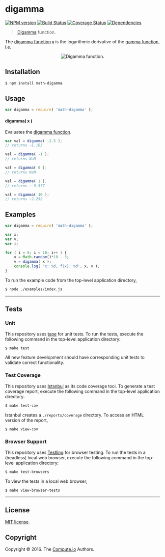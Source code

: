 digamma
===
[![NPM version][npm-image]][npm-url] [![Build Status][build-image]][build-url] [![Coverage Status][coverage-image]][coverage-url] [![Dependencies][dependencies-image]][dependencies-url]

> [Digamma][digamma-function] function.

The [digamma function][digamma-function] `ψ` is the logarithmic derivative of the [gamma function][gamma-function], i.e.

<div class="equation" align="center" data-raw-text="\psi(x) =\frac{d}{dx} \ln{\Gamma(x)}= \frac{\Gamma\,'(x)}{\Gamma(x)}." data-equation="eq:digamma_function">
	<img src="https://cdn.rawgit.com/math-io/digamma/4c0980aeb7de5af0a1e8cc028f6b3d53bae6f63f/docs/img/eqn.svg" alt="Digamma function.">
	<br>
</div>


## Installation

``` bash
$ npm install math-digamma
```


## Usage

``` javascript
var digamma = require( 'math-digamma' );
```


#### digamma( x )

Evaluates the [digamma function][digamma-function].

``` javascript
var val = digamma( -2.5 );
// returns ~1.103

val = digamma( -1 );
// returns NaN

val = digamma( 0 );
// returns NaN

val = digamma( 1 );
// returns ~-0.577

val = digamma( 10 );
// returns ~2.252
```


## Examples

``` javascript
var digamma = require( 'math-digamma' );

var x;
var v;
var i;

for ( i = 0; i < 10; i++ ) {
	x = Math.random()*10 - 5;
	v = digamma( x );
	console.log( 'x: %d, f(x): %d', x, v );
}
```

To run the example code from the top-level application directory,

``` bash
$ node ./examples/index.js
```


---
## Tests

### Unit

This repository uses [tape][tape] for unit tests. To run the tests, execute the following command in the top-level application directory:

``` bash
$ make test
```

All new feature development should have corresponding unit tests to validate correct functionality.


### Test Coverage

This repository uses [Istanbul][istanbul] as its code coverage tool. To generate a test coverage report, execute the following command in the top-level application directory:

``` bash
$ make test-cov
```

Istanbul creates a `./reports/coverage` directory. To access an HTML version of the report,

``` bash
$ make view-cov
```


### Browser Support

This repository uses [Testling][testling] for browser testing. To run the tests in a (headless) local web browser, execute the following command in the top-level application directory:

``` bash
$ make test-browsers
```

To view the tests in a local web browser,

``` bash
$ make view-browser-tests
```

<!-- [![browser support][browsers-image]][browsers-url] -->


---
## License

[MIT license](http://opensource.org/licenses/MIT).


## Copyright

Copyright &copy; 2016. The [Compute.io][compute-io] Authors.


[npm-image]: http://img.shields.io/npm/v/math-digamma.svg
[npm-url]: https://npmjs.org/package/math-digamma

[build-image]: http://img.shields.io/travis/math-io/digamma/master.svg
[build-url]: https://travis-ci.org/math-io/digamma

[coverage-image]: https://img.shields.io/codecov/c/github/math-io/digamma/master.svg
[coverage-url]: https://codecov.io/github/math-io/digamma?branch=master

[dependencies-image]: http://img.shields.io/david/math-io/digamma.svg
[dependencies-url]: https://david-dm.org/math-io/digamma

[dev-dependencies-image]: http://img.shields.io/david/dev/math-io/digamma.svg
[dev-dependencies-url]: https://david-dm.org/dev/math-io/digamma

[github-issues-image]: http://img.shields.io/github/issues/math-io/digamma.svg
[github-issues-url]: https://github.com/math-io/digamma/issues

[tape]: https://github.com/substack/tape
[istanbul]: https://github.com/gotwarlost/istanbul
[testling]: https://ci.testling.com

[boost-digamma]: http://www.boost.org/doc/libs/1_53_0/libs/math/doc/sf_and_dist/html/math_toolkit/special/sf_gamma/digamma.html#math_toolkit.special.sf_gamma.digamma.implementation
[compute-io]: https://github.com/compute-io/
[digamma-function]: https://en.wikipedia.org/wiki/Digamma_function
[gamma-function]: https://en.wikipedia.org/wiki/Gamma_function
